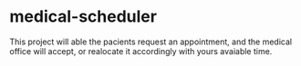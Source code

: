# medical-scheduler
This project will able the pacients request an appointment, and the medical office will accept, or realocate it accordingly with yours avaiable time.
